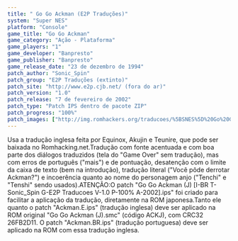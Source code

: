 ```yaml
---
title: " Go Go Ackman (E2P Traduções)"
system: "Super NES"
platform: "Console"
game_title: "Go Go Ackman"
game_category: "Ação - Plataforma"
game_players: "1"
game_developer: "Banpresto"
game_publisher: "Banpresto"
game_release_date: "23 de dezembro de 1994"
patch_author: "Sonic_Spin"
patch_group: "E2P Traduções (extinto)"
patch_site: "http://www.e2p.cjb.net/ (fora do ar)"
patch_version: "1.0"
patch_release: "7 de fevereiro de 2002"
patch_type: "Patch IPS dentro de pacote ZIP"
patch_progress: "100%"
patch_images: ["http://img.romhackers.org/traducoes/%5BSNES%5D%20Go%20Go%20Ackman%20-%20E2P%20Traducoes%20-%201.png","http://img.romhackers.org/traducoes/%5BSNES%5D%20Go%20Go%20Ackman%20-%20E2P%20Traducoes%20-%202.png","http://img.romhackers.org/traducoes/%5BSNES%5D%20Go%20Go%20Ackman%20-%20E2P%20Traducoes%20-%203.png"]
---
```

Usa a tradução inglesa feita por Equinox, Akujin e Teunire, que pode ser baixada no Romhacking.net.Tradução com fonte acentuada e com boa parte dos diálogos traduzidos (tela do "Game Over" sem tradução), mas com erros de português ("mais") e de pontuação, desatenção com o limite da caixa de texto (bem na introdução), tradução literal ("Você pôde derrotar Ackman?") e incoerência quanto ao nome do personagem anjo ("Tenchi" e "Tenshi" sendo usados).ATENÇÃO:O patch "Go Go Ackman (J) [I-BR T-Sonic_Spin G-E2P Traducoes V-1.0 P-100% A-2002].ips" foi criado para facilitar a aplicação da tradução, diretamente na ROM japonesa.Tanto ele quanto o patch "Ackman.E.ips" (tradução inglesa) deve ser aplicado na ROM original "Go Go Ackman (J).smc" (código ACKJ), com CRC32 26FB2D11. O patch "Ackman.BR.ips" (tradução portuguesa) deve ser aplicado na ROM com essa tradução inglesa.